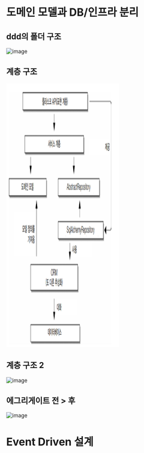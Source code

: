 # 도메인 모델과 DB/인프라 분리 


## ddd의 폴더 구조
<img width="250" height="500" alt="image" src="https://github.com/user-attachments/assets/33db50ff-8de8-4aac-a944-fc0ef0a78012" />

## 계층 구조
<img width="300" height="700" alt="image" src="image.png" />

## 계층 구조 2
<img width="400" height="800" alt="image" src="https://github.com/user-attachments/assets/5afd3fa7-79e9-4976-afb5-c9043f700748" />

## 에그리게이트 전 > 후
<img width="1061" height="345" alt="image" src="https://github.com/user-attachments/assets/49cf30d4-c34f-4df8-9e5e-2ab4f0980997" />


# Event Driven 설계

